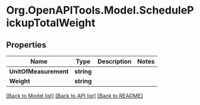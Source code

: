 
# Org.OpenAPITools.Model.SchedulePickupTotalWeight

## Properties

Name | Type | Description | Notes
------------ | ------------- | ------------- | -------------
**UnitOfMeasurement** | **string** |  | 
**Weight** | **string** |  | 

[[Back to Model list]](../README.md#documentation-for-models)
[[Back to API list]](../README.md#documentation-for-api-endpoints)
[[Back to README]](../README.md)

